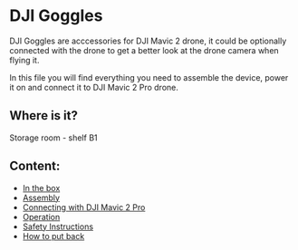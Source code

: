 # DJI Goggles

DJI Goggles are acccessories for DJI Mavic 2 drone, it could be optionally connected with the drone to get a better look at the drone camera when flying it.

In this file you will find everything you need to assemble the device, power it on and connect it to DJI Mavic 2 Pro drone.

## Where is it?
Storage room - shelf B1

## Content:

+ [In the box](/InTheBox.md)
+ [Assembly](#)
+ [Connecting with DJI Mavic 2 Pro]()
+ [Operation](#)
+ [Safety Instructions](#)
+ [How to put back](#)
